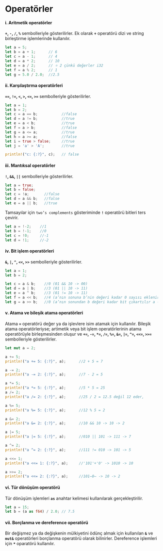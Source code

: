 # Operatörler
#### i. Aritmetik operatörler
**`+`, `-`, `/`, `%`** sembolleriyle gösterilirler. Ek olarak **`+`** operatörü dizi ve string birleştirme işlemlerinde kullanılır.

```Rust
let a = 5; 
let b = a + 1;      // 6 
let c = a - 1;      // 4 
let d = a * 2;      // 10 
let e = a / 2;      // ⭐ 2 çünkü değerler i32 
let f = a % 2;      // 1 
let g = 5.0 / 2.0;  //2.5
````

#### ii. Karşılaştırma operatörleri
**`==`, `!=`, `<`, `>`, `<=`, `>=`** sembolleriyle gösterilirler.

```Rust
let a = 1; 
let b = 2; 
let c = a == b;           //false 
let d = a != b;           //true 
let e = a < b;            //true 
let f = a > b;            //false 
let g = a <= a;           //true 
let h = a >= a;           //false 
let i = true > false;     //true 
let j = 'a' > 'A';        //true

println!("c: {:?}", c);   // false
````

#### iii. Mantıksal operatörler
**`!`, `&&`, `||`** sembolleriyle gösterilirler.

```Rust
let a = true; 
let b = false; 
let c = !a;       //false 
let d = a && b;   //false 
let e = a || b;   //true
````
Tamsayılar için `two’s complements` gösteriminde **`!`** operatörü bitleri ters çevirir.
```Rust
let a = !-2;    //1 
let b = !-1;    //0 
let c = !0;     //-1 
let d = !1;     //-2
````

#### iv. Bit işlem operatörleri
**`&`, `|`, `^`, `<<`, `>>`** sembolleriyle gösterilirler.

```Rust
let a = 1; 
let b = 2; 

let c = a & b;    //0 (01 && 10 -> 00) 
let d = a | b;    //3 (01 || 10 -> 11) 
let e = a ^ b;    //3 (01 != 10 -> 11) 
let f = a << b;   //4 (a’nın sonuna b’nin değeri kadar 0 sayısı eklenir a-> '01'+'00' -> 100) 
let g = a >> b;   //0 (a’nın sonundan b değeri kadar bit çıkartılır a -> o̶1̶ -> 0)
````

#### v. Atama ve bileşik atama operatörleri
Atama **`=`** operatörü değer ya da işlevlere isim atamak için kullanılır. Bileşik atama operatörleriyse; artimetik veya bit işlem operatörlerinin atama operatörüyle birleşmesinden oluşur ve **`+=`, `-=`, `*=`, `/=`, `%=`, `&=`, `|=`, `^=`, `<<=`, `>>=`** sembolleriyle gösterilirler.

```Rust
let mut a = 2; 

a += 5;  
println!("a += 5: {:?}", a);      //2 + 5 = 7

a -= 2;  
println!("a -= 2: {:?}", a);      //7 - 2 = 5

a *= 5;  
println!("a *= 5: {:?}", a);      //5 * 5 = 25
a /= 2;  
println!("a /= 2: {:?}", a);      //25 / 2 = 12.5 değil 12 eder,

a %= 5;  
println!("a %= 5: {:?}", a);      //12 % 5 = 2

a &= 2;  
println!("a &= 2: {:?}", a);      //10 && 10 -> 10 -> 2

a |= 5;  
println!("a |= 5: {:?}", a);      //010 || 101 -> 111 -> 7

a ^= 2;  
println!("a ^= 2: {:?}", a);      //111 != 010 -> 101 -> 5

a <<= 1; 
println!("a <<= 1: {:?}", a);     //'101'+'0' -> 1010 -> 10

a >>= 2; 
println!("a <<= 2: {:?}", a);     //101̶0̶ -> 10 -> 2
````

#### vi. Tür dönüşüm operatörü
Tür dönüşüm işlemleri **`as`** anahtar kelimesi kullanılarak gerçekleştirilir.

```Rust
let a = 15; 
let b = (a as f64) / 2.0; // 7.5
````

#### vii. Borçlanma ve dereference operatörü
Bir değişmez ya da değişkenin mülkiyetini ödünç almak için kullanılan **`&`** ve **`mut&`** operatörleri borçlanma operatörü olarak bilinirler. Dereference işlemleri için **`*`** oparatörü kullanılır.
